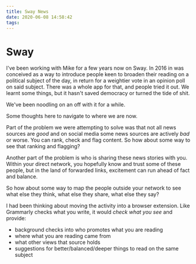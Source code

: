 ```yaml
---
title: Sway News
date: 2020-06-08 14:58:42
tags:
---
```

Sway
===

I've been working with Mike for a few years now on Sway. In 2016 in was conceived as a way to introduce people keen to broaden their reading on a political subject of the day, in return for a weightier vote in an opinion poll on said subject. There was a whole app for that, and people tried it out. We learnt some things, but it hasn't saved democracy or turned the tide of shit.

We've been noodling on an off with it for a while.

Some thoughts here to navigate to where we are now.

Part of the problem we were attempting to solve was that not all news sources are _good_ and on social media some news sources are actively _bad_ or worse. You can rank, check and flag content. So how about some way to see that ranking and flagging?

Another part of the problem is who is sharing these news stories with you. Within your direct network, you hopefully know and trust some of these people, but in the land of forwarded links, excitement can run ahead of fact and balance. 

So how about some way to map the people outside your network to see what else they think, what else they share, what else they say?

I had been thinking about moving the activity into a browser extension. Like Grammarly checks what you write, it would _check what you see_ and provide:

- background checks into who promotes what you are reading
- where what you are reading came from
- what other views that source holds
- suggestions for better/balanced/deeper things to read on the same subject




